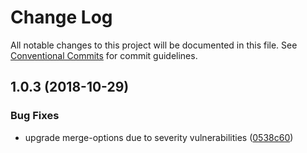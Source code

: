 # Change Log

All notable changes to this project will be documented in this file.
See [Conventional Commits](https://conventionalcommits.org) for commit guidelines.

<a name="1.0.3"></a>
## 1.0.3 (2018-10-29)


### Bug Fixes

* upgrade merge-options due to severity vulnerabilities ([0538c60](https://github.com/JetBrains/svg-mixer/tree/v1/posthtml-svg-mode/commit/0538c60))
